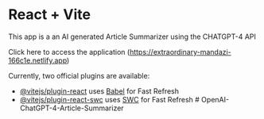 # React + Vite

This app is a an AI generated Article Summarizer using the CHATGPT-4 API 

Click here to access the application
(https://extraordinary-mandazi-166c1e.netlify.app)



Currently, two official plugins are available:

- [@vitejs/plugin-react](https://github.com/vitejs/vite-plugin-react/blob/main/packages/plugin-react/README.md) uses [Babel](https://babeljs.io/) for Fast Refresh
- [@vitejs/plugin-react-swc](https://github.com/vitejs/vite-plugin-react-swc) uses [SWC](https://swc.rs/) for Fast Refresh
#   O p e n A I - C h a t G P T - 4 - A r t i c l e - S u m m a r i z e r 
 
 
